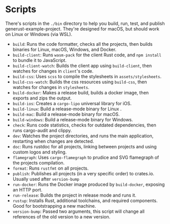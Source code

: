 # Scripts

There's scripts in the `./bin` directory to help you build, run, test, and publish generust-example-project.
They're designed for macOS, but should work on Linux or Windows (via WSL).

- `build`: Runs the code formatter, checks all the projects, then builds binaries for Linux, macOS, Windows, and Docker.
- `build-client`: Runs `wasm-pack` for the client Rust code, and `npm install` to bundle it to JavaScript.
- `build-client-watch`: Builds the client app using `build-client`, then watches for changes in `client`'s code.
- `build-css`: Uses `scss` to compile the stylesheets in `assets/stylesheets`.
- `build-css-watch`: Builds the css resources using `build-css`, then watches for changes in `stylesheets`.
- `build-docker`: Makes a release build, builds a docker image, then exports and zips the output.
- `build-ios`: Creates a `cargo-lipo` universal library for iOS.
- `build-linux`: Build a release-mode binary for Linux .
- `build-mac`: Build a release-mode binary for macOS.
- `build-windows`: Build a release-mode binary for Windows.
- `check`: Runs code statistics, checks for outdated dependencies, then runs cargo-audit and clippy.
- `dev`: Watches the project directories, and runs the main application, restarting when changes are detected.
- `doc`: Runs rustdoc for all projects, linking between projects and using custom logos and styling.
- `flamegraph`: Uses `cargo-flamegraph` to prudice and SVG flamegraph of the projects compilation.
- `format`: Runs `rustfmt` on all projects.
- `publish`: Publishes all projects (in a very specific order) to crates.io. Usually used after `version-bump`
- `run-docker`: Runs the Docker image produced by `build-docker`, exposing an HTTP port.
- `run-release`: Builds the project in release mode and runs it.
- `rustup`: Installs Rust, additional toolchains, and required components. Good for bootstrapping a new machine.
- `version-bump`: Passed two arguments, this script will change all references of the old version to a new version.
